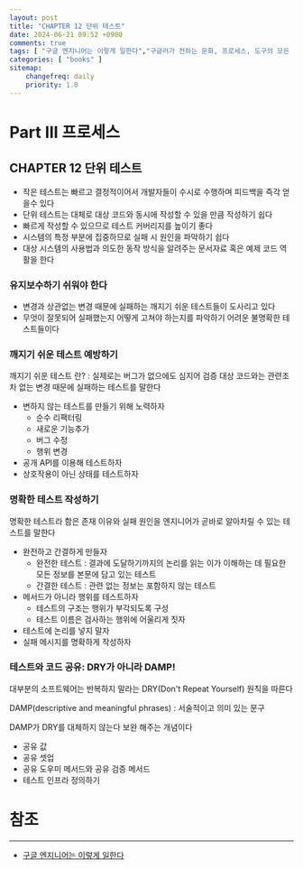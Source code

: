 ```yaml
---
layout: post
title: "CHAPTER 12 단위 테스트"
date: 2024-06-21 09:52 +0900
comments: true
tags: [ "구글 엔지니어는 이렇게 일한다","구글러가 전하는 문화, 프로세스, 도구의 모든 것" ]
categories: [ "books" ]
sitemap:
    changefreq: daily
    priority: 1.0
---
```


# Part III 프로세스
## CHAPTER 12 단위 테스트
* 작은 테스트는 빠르고 결정적이어서 개발자들이 수시로 수행하며 피드백을 즉각 얻을수 있다
* 단위 테스트는 대체로 대상 코드와 동시에 작성할 수 있을 만큼 작성하기 쉽다
* 빠르게 작성할 수 있으므로 테스트 커버리지를 높이기 좋다
* 시스템의 특정 부분에 집중하므로 실패 시 원인을 파악하기 쉽다
* 대상 시스템의 사용법과 의도한 동작 방식을 알려주는 문서자료 혹은 예제 코드 역활을 한다

### 유지보수하기 쉬워야 한다
* 변경과 상관없는 변경 때문에 실패하는 깨지기 쉬운 테스트들이 도사리고 있다
* 무엇이 잘못되어 실패했는지 어떻게 고쳐야 하는지를 파악하기 어려운 불명확한 테스트들이다

### 깨지기 쉬운 테스트 예방하기
깨지기 쉬운 테스트 란? : 실제로는 버그가 없으에도 심지어 검증 대상 코드와는 관련조차 없는 변경 때문에 실패하는 테스트를 말한다

* 변하지 않는 테스트를 만들기 위해 노력하자
  * 순수 리팩터링
  * 새로운 기능추가
  * 버그 수정
  * 행위 변경
* 공개 API를 이용해 테스트하자
* 상호작용이 아닌 상태를 테스트하자

### 명확한 테스트 작성하기
명확한 테스트라 함은 존재 이유와 실패 원인을 엔지니어가 곧바로 알아차릴 수 있는 테스트를 말한다

* 완전하고 간결하게 만들자
  * 완전한 테스트 : 결과에 도달하기까지의 논리를 읽는 이가 이해하는 데 필요한 모든 정보를 본문에 담고 있는 테스트
  * 간결한 테스트 : 관련 없는 정보는 포함하지 않는 테스트
* 메서드가 아니라 행위를 테스트하자
  * 테스트의 구조는 행위가 부각되도록 구성
  * 테스트 이름은 검사하는 행위에 어울리게 짓자
* 테스트에 논리를 넣지 말자
* 실패 메시지를 명확하게 작성하자

### 테스트와 코드 공유: DRY가 아니라 DAMP!
대부분의 소프트웨어는 반복하지 말라는 DRY(Don't Repeat Yourself) 원칙을 따른다

DAMP(descriptive and meaningful phrases) : 서술적이고 의미 있는 문구

DAMP가 DRY를 대체하지 않는다 보완 해주는 개념이다

* 공유 값
* 공유 셋업
* 공유 도우미 메서드와 공유 검증 메서드
* 테스트 인프라 정의하기


# 참조
-----

* [구글 엔지니어는 이렇게 일한다](https://www.yes24.com/Product/Goods/109182479)
